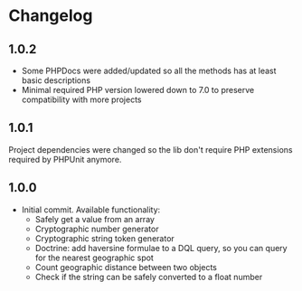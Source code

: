 Changelog
=========

1.0.2
-----

- Some PHPDocs were added/updated so all the methods has at least basic descriptions
- Minimal required PHP version lowered down to 7.0 to preserve compatibility with more projects 

1.0.1
-----

Project dependencies were changed so the lib don't require PHP extensions required by PHPUnit anymore.

1.0.0
-----

- Initial commit. Available functionality:
  - Safely get a value from an array
  - Cryptographic number generator
  - Cryptographic string token generator
  - Doctrine: add haversine formulae to a DQL query, so you can query for the nearest geographic spot
  - Count geographic distance between two objects
  - Check if the string can be safely converted to a float number
